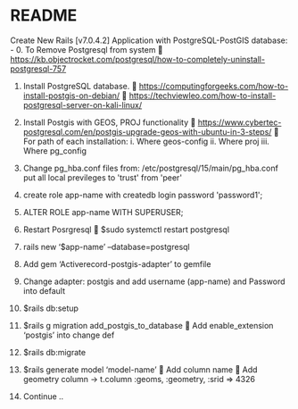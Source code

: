 # README

Create New Rails [v7.0.4.2] Application with PostgreSQL-PostGIS database: -
0.	To Remove Postgresql from system
	https://kb.objectrocket.com/postgresql/how-to-completely-uninstall-postgresql-757
1.	Install PostgreSQL database.
	https://computingforgeeks.com/how-to-install-postgis-on-debian/
	https://techviewleo.com/how-to-install-postgresql-server-on-kali-linux/
2.	Install Postgis with GEOS, PROJ functionality
	https://www.cybertec-postgresql.com/en/postgis-upgrade-geos-with-ubuntu-in-3-steps/
	For path of each installation:
i.	Where geos-config
ii.	Where proj
iii.	Where pg_config
3.	Change pg_hba.conf files from: /etc/postgresql/15/main/pg_hba.conf
  put all local previleges to 'trust' from 'peer'
4.	create role app-name with createdb login password 'password1';
5.	ALTER ROLE app-name WITH SUPERUSER;

6.	Restart Posrgresql
	$sudo systemctl restart postgresql
7.	rails new ‘$app-name’ –database=postgresql
8.	Add gem ‘Activerecord-postgis-adapter’ to gemfile
9.	Change adapter: postgis and add username (app-name) and Password into default
10.	$rails db:setup
11.	$rails g migration add_postgis_to_database
	Add enable_extension ‘postgis’ into change def
12.	$rails db:migrate
13.	$rails generate model ‘model-name’
	Add column name
	Add geometry column -> t.column :geoms, :geometry, :srid => 4326
14.	Continue ..


